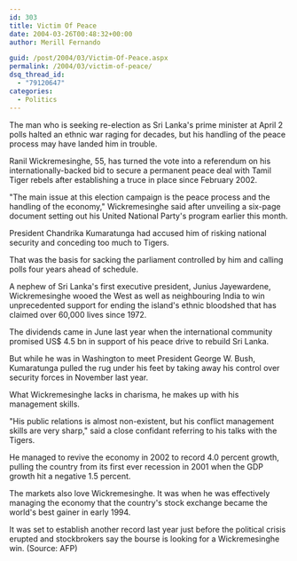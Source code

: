```yaml
---
id: 303
title: Victim Of Peace
date: 2004-03-26T00:48:32+00:00
author: Merill Fernando

guid: /post/2004/03/Victim-Of-Peace.aspx
permalink: /2004/03/victim-of-peace/
dsq_thread_id:
  - "79120647"
categories:
  - Politics
---
```

<body xmlns="http://www.w3.org/1999/xhtml">
    <div class="Section1">
        <p class="MsoNormal">
            The man who is seeking re-election as Sri Lanka's prime minister at April 2 polls
            halted an ethnic war raging for decades, but his handling of the peace process may
            have landed him in trouble.&#160;
        </p>
        <p class="MsoNormal">
            Ranil Wickremesinghe, 55, has turned the vote into a referendum on his internationally-backed
            bid to secure a permanent peace deal with Tamil Tiger rebels after establishing a
            truce in place since February 2002.
        </p>
        <p class="MsoNormal">
            "The main issue at this election campaign is the peace process and the handling of
            the economy," Wickremesinghe said after unveiling a six-page document setting out
            his United National Party's program earlier this month.
        </p>
        <p class="MsoNormal">
            President Chandrika Kumaratunga had accused him of risking national security and conceding
            too much to Tigers.
        </p>
        <p class="MsoNormal">
            That was the basis for sacking the parliament controlled by him and calling polls
            four years ahead of schedule.
        </p>
        <p class="MsoNormal">
            A nephew of Sri Lanka's first executive president, Junius Jayewardene, Wickremesinghe
            wooed the West as well as neighbouring India to win unprecedented support for ending
            the island's ethnic bloodshed that has claimed over 60,000 lives since 1972.
        </p>
        <p class="MsoNormal">
            The dividends came in June last year when the international community promised US$
            4.5 bn in support of his peace drive to rebuild Sri Lanka.
        </p>
        <p class="MsoNormal">
            But while he was in Washington to meet President George W. Bush, Kumaratunga pulled
            the rug under his feet by taking away his control over security forces in November
            last year.
        </p>
        <p class="MsoNormal">
            What Wickremesinghe lacks in charisma, he makes up with his management skills.
        </p>
        <p class="MsoNormal">
            "His public relations is almost non-existent, but his conflict management skills are
            very sharp," said a close confidant referring to his talks with the Tigers.
        </p>
        <p class="MsoNormal">
            He managed to revive the economy in 2002 to record 4.0 percent growth, pulling the
            country from its first ever recession in 2001 when the GDP growth hit a negative 1.5
            percent.
        </p>
        <p class="MsoNormal">
            The markets also love Wickremesinghe. It was when he was effectively managing the
            economy that the country's stock exchange became the world's best gainer in early
            1994.
        </p>
        <p class="MsoNormal">
            It was set to establish another record last year just before the political crisis
            erupted and stockbrokers say the bourse is looking for a Wickremesinghe win. (Source:
            AFP)
        </p>
    </div>
</body>